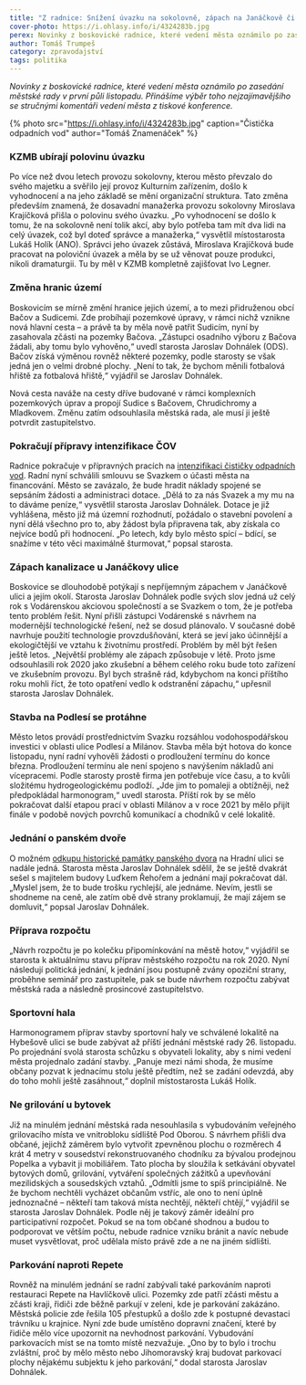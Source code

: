 ```yaml
---
title: "Z radnice: Snížení úvazku na sokolovně, zápach na Janáčkově či průtahy stavby na Podlesí"
cover-photo: https://i.ohlasy.info/i/4324283b.jpg
perex: Novinky z boskovické radnice, které vedení města oznámilo po zasedání městské rady v první půli listopadu.
author: Tomáš Trumpeš
category: zpravodajství
tags: politika
---
```


*Novinky z boskovické radnice, které vedení města oznámilo po zasedání městské rady v první půli listopadu. Přinášíme výběr toho nejzajímavějšího se stručnými komentáři vedení města z tiskové konference.*

{% photo src="https://i.ohlasy.info/i/4324283b.jpg" caption="Čistička odpadních vod" author="Tomáš Znamenáček" %}

### KZMB ubírají polovinu úvazku

Po více než dvou letech provozu sokolovny, kterou město převzalo do svého majetku a svěřilo její provoz Kulturním zařízením, došlo k vyhodnocení a na jeho základě se mění organizační struktura. Tato změna především znamená, že dosavadní manažerka provozu sokolovny Miroslava Krajíčková přišla o polovinu svého úvazku. „Po vyhodnocení se došlo k tomu, že na sokolovně není tolik akcí, aby bylo potřeba tam mít dva lidi na celý úvazek, což byl doteď správce a manažerka,“ vysvětlil místostarosta Lukáš Holík (ANO). Správci jeho úvazek zůstává, Miroslava Krajíčková bude pracovat na poloviční úvazek a měla by se už věnovat pouze produkci, nikoli dramaturgii. Tu by měl v KZMB kompletně zajišťovat Ivo Legner.

### Změna hranic území

Boskovicím se mírně změní hranice jejich území, a to mezi přidruženou obcí Bačov a Sudicemi. Zde probíhají pozemkové úpravy, v rámci nichž vznikne nová hlavní cesta – a právě ta by měla nově patřit Sudicím, nyní by zasahovala zčásti na pozemky Bačova. „Zástupci osadního výboru z Bačova žádali, aby tomu bylo vyhověno,“ uvedl starosta Jaroslav Dohnálek (ODS). Bačov získá výměnou rovněž některé pozemky, podle starosty se však jedná jen o velmi drobné plochy. „Není to tak, že bychom měnili fotbalová hřiště za fotbalová hřiště,“ vyjádřil se Jaroslav Dohnálek.

Nová cesta naváže na cesty dříve budované v rámci komplexních pozemkových úprav a propojí Sudice s Bačovem, Chrudichromy a Mladkovem. Změnu zatím odsouhlasila městská rada, ale musí ji ještě potvrdit zastupitelstvo.

### Pokračují přípravy intenzifikace ČOV

Radnice pokračuje v přípravných pracích na [intenzifikaci čističky odpadních vod](https://ohlasy.info/clanky/2019/09/cisticka.html). Radní nyní schválili smlouvu se Svazkem o účasti města na financování. Město se zavázalo, že bude hradit náklady spojené se sepsáním žádosti a administraci dotace. „Dělá to za nás Svazek a my mu na to dáváme peníze,“ vysvětlil starosta Jaroslav Dohnálek. Dotace je již vyhlášena, město již má územní rozhodnutí, požádalo o stavební povolení a nyní dělá všechno pro to, aby žádost byla připravena tak, aby získala co nejvíce bodů při hodnocení. „Po letech, kdy bylo město spící – bdící, se snažíme v této věci maximálně šturmovat,“ popsal starosta.

### Zápach kanalizace u Janáčkovy ulice

Boskovice se dlouhodobě potýkají s nepříjemným zápachem v Janáčkově ulici a jejím okolí. Starosta Jaroslav Dohnálek podle svých slov jedná už celý rok s Vodárenskou akciovou společností a se Svazkem o tom, že je potřeba tento problém řešit. Nyní přišli zástupci Vodárenské s návrhem na modernější technologické řešení, než se dosud plánovalo. V současné době navrhuje použití technologie provzdušňování, která se jeví jako účinnější a ekologičtější ve vztahu k životnímu prostředí. Problém by měl být řešen ještě letos. „Největší problémy ale zápach způsobuje v létě. Proto jsme odsouhlasili rok 2020 jako zkušební a během celého roku bude toto zařízení ve zkušebním provozu. Byl bych strašně rád, kdybychom na konci příštího roku mohli říct, že toto opatření vedlo k odstranění zápachu,“ upřesnil starosta Jaroslav Dohnálek.

### Stavba na Podlesí se protáhne

Město letos provádí prostřednictvím Svazku rozsáhlou vodohospodářskou investici v oblasti ulice Podlesí a Milánov. Stavba měla být hotova do konce listopadu, nyní radní vyhověli žádosti o prodloužení termínu do konce března. Prodloužení termínu ale není spojeno s navýšením nákladů ani vícepracemi. Podle starosty prostě firma jen potřebuje více času, a to kvůli složitému hydrogeologickému podloží. „Jde jim to pomaleji a obtížněji, než předpokládal harmonogram,“ uvedl starosta. Příští rok by se mělo pokračovat další etapou prací v oblasti Milánov a v roce 2021 by mělo přijít finále v podobě nových povrchů komunikací a chodníků v celé lokalitě.

### Jednání o panském dvoře

O možném [odkupu historické památky panského dvora](https://ohlasy.info/clanky/2019/10/pansky-dvur-koupe.html) na Hradní ulici se nadále jedná. Starosta města Jaroslav Dohnálek sdělil, že se ještě dvakrát sešel s majitelem budovy Luďkem Řehořem a jednání mají pokračovat dál. „Myslel jsem, že to bude trošku rychlejší, ale jednáme. Nevím, jestli se shodneme na ceně, ale zatím obě dvě strany proklamují, že mají zájem se domluvit,“ popsal Jaroslav Dohnálek.

### Příprava rozpočtu

„Návrh rozpočtu je po kolečku připomínkování na městě hotov,“ vyjádřil se starosta k aktuálnímu stavu příprav městského rozpočtu na rok 2020. Nyní následují politická jednání, k jednání jsou postupně zvány opoziční strany, proběhne seminář pro zastupitele, pak se bude návrhem rozpočtu zabývat městská rada a následně prosincové zastupitelstvo.

### Sportovní hala

Harmonogramem příprav stavby sportovní haly ve schválené lokalitě na Hybešově ulici se bude zabývat až příští jednání městské rady 26. listopadu. Po projednání svolá starosta schůzku s obyvateli lokality, aby s nimi vedení města projednalo zadání stavby. „Panuje mezi námi shoda, že musíme občany pozvat k jednacímu stolu ještě předtím, než se zadání odevzdá, aby do toho mohli ještě zasáhnout,“ doplnil místostarosta Lukáš Holík.

### Ne grilování u bytovek

Již na minulém jednání městská rada nesouhlasila s vybudováním veřejného grilovacího místa ve vnitrobloku sídliště Pod Oborou. S návrhem přišli dva občané, jejichž záměrem bylo vytvořit zpevněnou plochu o rozměrech 4 krát 4 metry v sousedství rekonstruovaného chodníku za bývalou prodejnou Popelka a vybavit ji mobiliářem. Tato plocha by sloužila k setkávání obyvatel bytových domů, grilování, vytváření společných zážitků a upevňování mezilidských a sousedských vztahů. „Odmítli jsme to spíš principiálně. Ne že bychom nechtěli vycházet občanům vstříc, ale ono to není úplně jednoznačné – někteří tam taková místa nechtějí, někteří chtějí,“ vyjádřil se starosta Jaroslav Dohnálek. Podle něj je takový záměr ideální pro participativní rozpočet. Pokud se na tom občané shodnou a budou to podporovat ve větším počtu, nebude radnice vzniku bránit a navíc nebude muset vysvětlovat, proč udělala místo právě zde a ne na jiném sídlišti.

### Parkování naproti Repete

Rovněž na minulém jednání se radní zabývali také parkováním naproti restauraci Repete na Havlíčkově ulici. Pozemky zde patří zčásti městu a zčásti kraji, řidiči zde běžně parkují v zeleni, kde je parkování zakázáno. Městská policie zde řešila 105 přestupků a došlo zde k postupné devastaci trávníku u krajnice. Nyní zde bude umístěno dopravní značení, které by řidiče mělo více upozornit na nevhodnost parkování. Vybudování parkovacích míst se na tomto místě nezvažuje. „Ono by to bylo i trochu zvláštní, proč by mělo město nebo Jihomoravský kraj budovat parkovací plochy nějakému subjektu k jeho parkování,“ dodal starosta Jaroslav Dohnálek.
